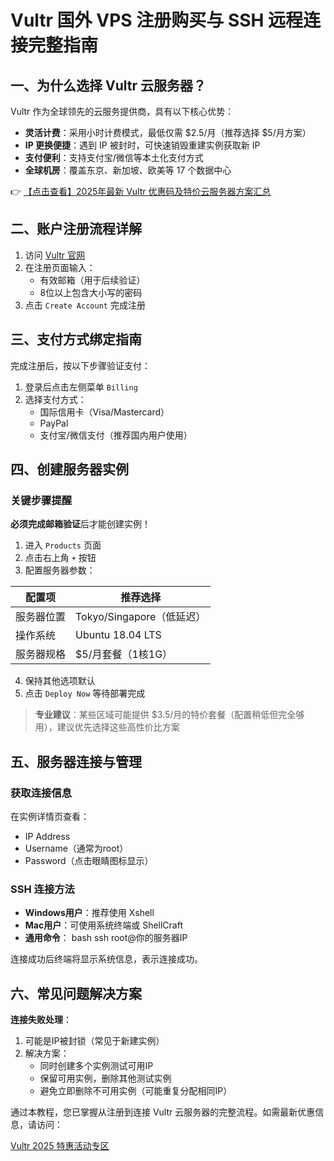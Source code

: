 # Vultr 国外 VPS 注册购买与 SSH 远程连接完整指南

## 一、为什么选择 Vultr 云服务器？

Vultr 作为全球领先的云服务提供商，具有以下核心优势：

- **灵活计费**：采用小时计费模式，最低仅需 $2.5/月（推荐选择 $5/月方案）
- **IP 更换便捷**：遇到 IP 被封时，可快速销毁重建实例获取新 IP
- **支付便利**：支持支付宝/微信等本土化支付方式
- **全球机房**：覆盖东京、新加坡、欧美等 17 个数据中心

👉 [【点击查看】2025年最新 Vultr 优惠码及特价云服务器方案汇总](https://bit.ly/VuLtr)

## 二、账户注册流程详解

1. 访问 [Vultr 官网](https://bit.ly/VuLtr)
2. 在注册页面输入：
   - 有效邮箱（用于后续验证）
   - 8位以上包含大小写的密码
3. 点击 `Create Account` 完成注册

## 三、支付方式绑定指南

完成注册后，按以下步骤验证支付：

1. 登录后点击左侧菜单 `Billing`
2. 选择支付方式：
   - 国际信用卡（Visa/Mastercard）
   - PayPal
   - 支付宝/微信支付（推荐国内用户使用）

## 四、创建服务器实例

### 关键步骤提醒
**必须完成邮箱验证**后才能创建实例！

1. 进入 `Products` 页面
2. 点击右上角 `+` 按钮
3. 配置服务器参数：

| 配置项          | 推荐选择                 |
|-----------------|--------------------------|
| 服务器位置      | Tokyo/Singapore（低延迟）|
| 操作系统        | Ubuntu 18.04 LTS         |
| 服务器规格      | $5/月套餐（1核1G）       |

4. 保持其他选项默认
5. 点击 `Deploy Now` 等待部署完成

> **专业建议**：某些区域可能提供 $3.5/月的特价套餐（配置稍低但完全够用），建议优先选择这些高性价比方案

## 五、服务器连接与管理

### 获取连接信息
在实例详情页查看：
- IP Address
- Username（通常为root）
- Password（点击眼睛图标显示）

### SSH 连接方法
- **Windows用户**：推荐使用 Xshell
- **Mac用户**：可使用系统终端或 ShellCraft
- **通用命令**：
  bash
  ssh root@你的服务器IP
  

连接成功后终端将显示系统信息，表示连接成功。

## 六、常见问题解决方案

**连接失败处理**：
1. 可能是IP被封锁（常见于新建实例）
2. 解决方案：
   - 同时创建多个实例测试可用IP
   - 保留可用实例，删除其他测试实例
   - 避免立即删除不可用实例（可能重复分配相同IP）

通过本教程，您已掌握从注册到连接 Vultr 云服务器的完整流程。如需最新优惠信息，请访问：

[Vultr 2025 特惠活动专区](https://bit.ly/VuLtr)
